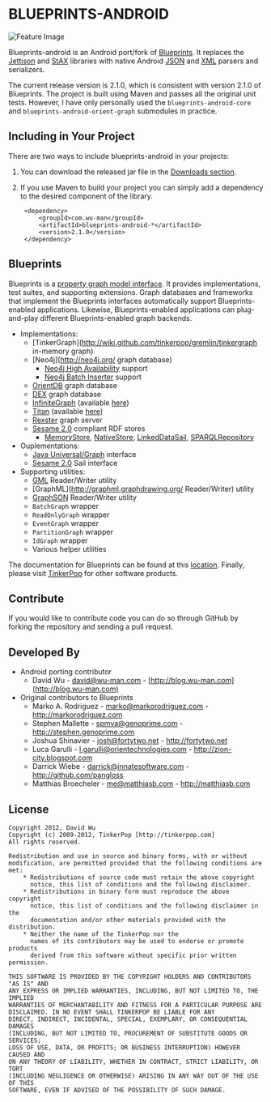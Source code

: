 BLUEPRINTS-ANDROID
==================

![Feature Image](https://github.com/wuman/blueprints-android/raw/master/doc/images/blueprints-android-logo.png)

Blueprints-android is an Android port/fork of 
[Blueprints](https://github.com/tinkerpop/blueprints/wiki). It replaces the 
[Jettison](http://jettison.codehaus.org/) and [StAX](http://stax.codehaus.org/) 
libraries with native Android [JSON](http://developer.android.com/reference/org/json/package-summary.html) 
and [XML](http://developer.android.com/reference/android/util/Xml.html) parsers 
and serializers.

The current release version is 2.1.0, which is consistent with version 2.1.0 of 
Blueprints. The project is built using Maven and passes all the original unit
tests. However, I have only personally used the `blueprints-android-core` and
`blueprints-android-orient-graph` submodules in practice.


Including in Your Project
-------------------------

There are two ways to include blueprints-android in your projects:

1. You can download the released jar file in the [Downloads section](https://github.com/wuman/blueprints-android/downloads).
2. If you use Maven to build your project you can simply add a dependency to 
   the desired component of the library.

        <dependency>
            <groupId>com.wu-man</groupId>
            <artifactId>blueprints-android-*</artifactId>
            <version>2.1.0</version>
        </dependency>


Blueprints
----------

Blueprints is a [property graph model interface](http://github.com/tinkerpop/gremlin/wiki/Defining-a-Property-Graph). 
It provides implementations, test suites, and supporting extensions. Graph 
databases and frameworks that implement the Blueprints interfaces automatically 
support Blueprints-enabled applications. Likewise, Blueprints-enabled 
applications can plug-and-play different Blueprints-enabled graph backends.

* Implementations:
    * [TinkerGraph](http://wiki.github.com/tinkerpop/gremlin/tinkergraph in-memory graph)
    * [Neo4j](http://neo4j.org/ graph database)
        * [Neo4j High Availability](http://docs.neo4j.org/chunked/stable/ha-setup-tutorial.html) support
        * [Neo4j Batch Inserter](http://docs.neo4j.org/chunked/stable/indexing-batchinsert.html) support
    * [OrientDB](http://www.orientechnologies.com/) graph database
    * [DEX](http://www.sparsity-technologies.com/dex) graph database
    * [InfiniteGraph](http://www.infinitegraph.com/) 
      (available [here](http://wiki.infinitegraph.com/2.1/w/index.php?title=InfiniteGraph_Tinkerpop_Blueprints_Implementation))
    * [Titan](http://thinkaurelius.github.com/titan/) 
      (available [here](http://thinkaurelius.github.com/titan/))
    * [Rexster](http://rexster.tinkerpop.com) graph server
    * [Sesame 2.0](http://www.openrdf.org) compliant RDF stores
        * [MemoryStore](http://www.openrdf.org/doc/sesame2/users/ch08.html#d0e705), 
          [NativeStore](http://www.openrdf.org/doc/sesame2/users/ch08.html#d0e746), 
          [LinkedDataSail](http://code.google.com/p/ripple/wiki/LinkedDataSail), 
          [SPARQLRepository](http://www.openrdf.org/doc/sesame2/api/org/openrdf/repository/sparql/SPARQLRepository.html)
* Ouplementations:
    * [Java Universal/Graph](http://jung.sourceforge.net/) interface
    * [Sesame 2.0](http://www.openrdf.org) Sail interface
* Supporting utilities:
    * [GML](http://www.fim.uni-passau.de/en/fim/faculty/chairs/theoretische-informatik/projects.html) Reader/Writer utility
    * [GraphML](http://graphml.graphdrawing.org/ Reader/Writer) utility
    * [GraphSON](https://github.com/tinkerpop/blueprints/wiki/GraphSON-Reader-and-Writer-Library) Reader/Writer utility
    * `BatchGraph` wrapper
    * `ReadOnlyGraph` wrapper
    * `EventGraph` wrapper
    * `PartitionGraph` wrapper
    * `IdGraph` wrapper
    * Various helper utilities

The documentation for Blueprints can be found at this 
[location](http://blueprints.tinkerpop.com). Finally, please visit 
[TinkerPop](http://tinkerpop.com) for other software products.


Contribute
----------

If you would like to contribute code you can do so through GitHub by forking 
the repository and sending a pull request.


Developed By
------------

* Android porting contributor
    * David Wu - <david@wu-man.com> - [http://blog.wu-man.com](http://blog.wu-man.com)
* Original contributors to Blueprints
    * Marko A. Rodriguez - <marko@markorodriguez.com> - http://markorodriguez.com
    * Stephen Mallette - <spmva@genoprime.com> - http://stephen.genoprime.com
    * Joshua Shinavier - <josh@fortytwo.net> - http://fortytwo.net
    * Luca Garulli - <l.garulli@orientechnologies.com> - http://zion-city.blogspot.com
    * Darrick Wiebe - <darrick@innatesoftware.com> - http://github.com/pangloss
    * Matthias Broecheler - <me@matthiasb.com> - http://matthiasb.com


License
-------

    Copyright 2012, David Wu
    Copyright (c) 2009-2012, TinkerPop [http://tinkerpop.com]
    All rights reserved.

    Redistribution and use in source and binary forms, with or without
    modification, are permitted provided that the following conditions are met:
        * Redistributions of source code must retain the above copyright
          notice, this list of conditions and the following disclaimer.
        * Redistributions in binary form must reproduce the above copyright
          notice, this list of conditions and the following disclaimer in the
          documentation and/or other materials provided with the distribution.
        * Neither the name of the TinkerPop nor the
          names of its contributors may be used to endorse or promote products
          derived from this software without specific prior written permission.

    THIS SOFTWARE IS PROVIDED BY THE COPYRIGHT HOLDERS AND CONTRIBUTORS "AS IS" AND
    ANY EXPRESS OR IMPLIED WARRANTIES, INCLUDING, BUT NOT LIMITED TO, THE IMPLIED
    WARRANTIES OF MERCHANTABILITY AND FITNESS FOR A PARTICULAR PURPOSE ARE
    DISCLAIMED. IN NO EVENT SHALL TINKERPOP BE LIABLE FOR ANY
    DIRECT, INDIRECT, INCIDENTAL, SPECIAL, EXEMPLARY, OR CONSEQUENTIAL DAMAGES
    (INCLUDING, BUT NOT LIMITED TO, PROCUREMENT OF SUBSTITUTE GOODS OR SERVICES;
    LOSS OF USE, DATA, OR PROFITS; OR BUSINESS INTERRUPTION) HOWEVER CAUSED AND
    ON ANY THEORY OF LIABILITY, WHETHER IN CONTRACT, STRICT LIABILITY, OR TORT
    (INCLUDING NEGLIGENCE OR OTHERWISE) ARISING IN ANY WAY OUT OF THE USE OF THIS
    SOFTWARE, EVEN IF ADVISED OF THE POSSIBILITY OF SUCH DAMAGE.

